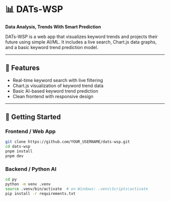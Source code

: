 # 📊 DATs-WSP
**Data Analysis, Trends With Smart Prediction**

DATs-WSP is a web app that visualizes keyword trends and projects their future using simple AI/ML. It includes a live search, Chart.js data graphs, and a basic keyword trend prediction model.

---

## 🚀 Features

- Real-time keyword search with live filtering
- Chart.js visualization of keyword trend data
- Basic AI-based keyword trend prediction
- Clean frontend with responsive design

---

## 🧪 Getting Started

### Frontend / Web App

```bash
git clone https://github.com/YOUR_USERNAME/dats-wsp.git
cd dats-wsp
pnpm install
pnpm dev
```

### Backend / Python AI

```bash
cd py
python -m venv .venv
source .venv/bin/activate  # on Windows: .venv\Scripts\activate
pip install -r requirements.txt
```
